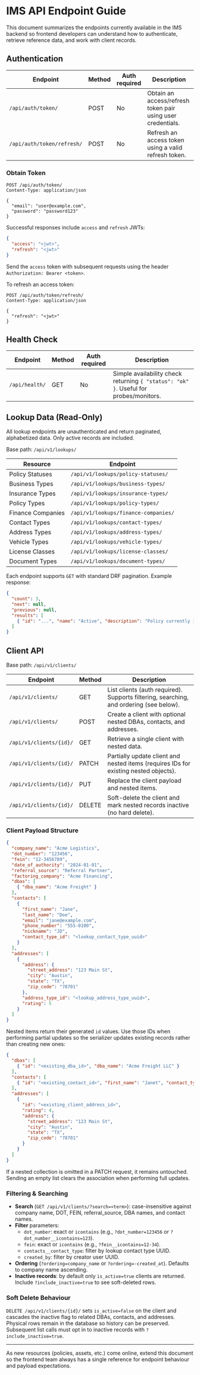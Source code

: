 # IMS API Endpoint Guide

This document summarizes the endpoints currently available in the IMS backend so frontend developers can understand how to authenticate, retrieve reference data, and work with client records.

## Authentication

| Endpoint | Method | Auth required | Description |
|----------|--------|---------------|-------------|
| `/api/auth/token/` | POST | No | Obtain an access/refresh token pair using user credentials. |
| `/api/auth/token/refresh/` | POST | No | Refresh an access token using a valid refresh token. |

### Obtain Token

```http
POST /api/auth/token/
Content-Type: application/json

{
  "email": "user@example.com",
  "password": "password123"
}
```

Successful responses include `access` and `refresh` JWTs:

```json
{
  "access": "<jwt>",
  "refresh": "<jwt>"
}
```

Send the `access` token with subsequent requests using the header `Authorization: Bearer <token>`.

To refresh an access token:

```http
POST /api/auth/token/refresh/
Content-Type: application/json

{
  "refresh": "<jwt>"
}
```

## Health Check

| Endpoint | Method | Auth required | Description |
|----------|--------|---------------|-------------|
| `/api/health/` | GET | No | Simple availability check returning `{ "status": "ok" }`. Useful for probes/monitors. |

## Lookup Data (Read-Only)

All lookup endpoints are unauthenticated and return paginated, alphabetized data. Only active records are included.

Base path: `/api/v1/lookups/`

| Resource | Endpoint |
|----------|----------|
| Policy Statuses | `/api/v1/lookups/policy-statuses/` |
| Business Types | `/api/v1/lookups/business-types/` |
| Insurance Types | `/api/v1/lookups/insurance-types/` |
| Policy Types | `/api/v1/lookups/policy-types/` |
| Finance Companies | `/api/v1/lookups/finance-companies/` |
| Contact Types | `/api/v1/lookups/contact-types/` |
| Address Types | `/api/v1/lookups/address-types/` |
| Vehicle Types | `/api/v1/lookups/vehicle-types/` |
| License Classes | `/api/v1/lookups/license-classes/` |
| Document Types | `/api/v1/lookups/document-types/` |

Each endpoint supports `GET` with standard DRF pagination. Example response:

```json
{
  "count": 3,
  "next": null,
  "previous": null,
  "results": [
    { "id": "...", "name": "Active", "description": "Policy currently in force.", "is_active": true }
  ]
}
```

## Client API

Base path: `/api/v1/clients/`

| Endpoint | Method | Description |
|----------|--------|-------------|
| `/api/v1/clients/` | GET | List clients (auth required). Supports filtering, searching, and ordering (see below). |
| `/api/v1/clients/` | POST | Create a client with optional nested DBAs, contacts, and addresses. |
| `/api/v1/clients/{id}/` | GET | Retrieve a single client with nested data. |
| `/api/v1/clients/{id}/` | PATCH | Partially update client and nested items (requires IDs for existing nested objects). |
| `/api/v1/clients/{id}/` | PUT | Replace the client payload and nested items. |
| `/api/v1/clients/{id}/` | DELETE | Soft-delete the client and mark nested records inactive (no hard delete). |

### Client Payload Structure

```json
{
  "company_name": "Acme Logistics",
  "dot_number": "123456",
  "fein": "12-3456789",
  "date_of_authority": "2024-01-01",
  "referral_source": "Referral Partner",
  "factoring_company": "Acme Financing",
  "dbas": [
    { "dba_name": "Acme Freight" }
  ],
  "contacts": [
    {
      "first_name": "Jane",
      "last_name": "Doe",
      "email": "jane@example.com",
      "phone_number": "555-0100",
      "nickname": "JD",
      "contact_type_id": "<lookup_contact_type_uuid>"
    }
  ],
  "addresses": [
    {
      "address": {
        "street_address": "123 Main St",
        "city": "Austin",
        "state": "TX",
        "zip_code": "78701"
      },
      "address_type_id": "<lookup_address_type_uuid>",
      "rating": 5
    }
  ]
}
```

Nested items return their generated `id` values. Use those IDs when performing partial updates so the serializer updates existing records rather than creating new ones:

```json
{
  "dbas": [
    { "id": "<existing_dba_id>", "dba_name": "Acme Freight LLC" }
  ],
  "contacts": [
    { "id": "<existing_contact_id>", "first_name": "Janet", "contact_type_id": "<lookup_uuid>" }
  ],
  "addresses": [
    {
      "id": "<existing_client_address_id>",
      "rating": 4,
      "address": {
        "street_address": "123 Main St",
        "city": "Austin",
        "state": "TX",
        "zip_code": "78701"
      }
    }
  ]
}
```

If a nested collection is omitted in a PATCH request, it remains untouched. Sending an empty list clears the association when performing full updates.

### Filtering & Searching

- **Search** (`GET /api/v1/clients/?search=<term>`): case-insensitive against company name, DOT, FEIN, referral_source, DBA names, and contact names.
- **Filter** parameters:
  - `dot_number`: exact or `icontains` (e.g., `?dot_number=123456` or `?dot_number__icontains=123`).
  - `fein`: exact or `icontains` (e.g., `?fein__icontains=12-34`).
  - `contacts__contact_type`: filter by lookup contact type UUID.
  - `created_by`: filter by creator user UUID.
- **Ordering** (`?ordering=company_name` or `?ordering=-created_at`). Defaults to company name ascending.
- **Inactive records**: by default only `is_active=true` clients are returned. Include `?include_inactive=true` to see soft-deleted rows.

### Soft Delete Behaviour

`DELETE /api/v1/clients/{id}/` sets `is_active=false` on the client and cascades the inactive flag to related DBAs, contacts, and addresses. Physical rows remain in the database so history can be preserved. Subsequent list calls must opt in to inactive records with `?include_inactive=true`.

---

As new resources (policies, assets, etc.) come online, extend this document so the frontend team always has a single reference for endpoint behaviour and payload expectations.
